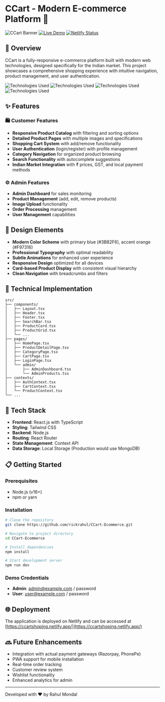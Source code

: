 # CCart - Modern E-commerce Platform 🛒

![CCart Banner](https://img.shields.io/badge/CCart-E--commerce-orange?style=for-the-badge)
[![Live Demo](https://img.shields.io/badge/Live-Demo-blue?style=for-the-badge)](https://ccartshoping.netlify.app/)
[![Netlify Status](https://img.shields.io/badge/Netlify-Deployed-success?style=for-the-badge&logo=netlify)](https://ccartshoping.netlify.app/)

## 📱 Overview

CCart is a fully-responsive e-commerce platform built with modern web technologies, designed specifically for the Indian market. This project showcases a comprehensive shopping experience with intuitive navigation, product management, and user authentication.

![Technologies Used](https://img.shields.io/badge/React-61DAFB?style=flat-square&logo=react&logoColor=black)
![Technologies Used](https://img.shields.io/badge/Node.js-339933?style=flat-square&logo=nodedotjs&logoColor=white)
![Technologies Used](https://img.shields.io/badge/TypeScript-3178C6?style=flat-square&logo=typescript&logoColor=white)
![Technologies Used](https://img.shields.io/badge/Tailwind_CSS-38B2AC?style=flat-square&logo=tailwind-css&logoColor=white)

## ✨ Features

### 🛍️ Customer Features
- **Responsive Product Catalog** with filtering and sorting options
- **Detailed Product Pages** with multiple images and specifications
- **Shopping Cart System** with add/remove functionality
- **User Authentication** (login/register) with profile management
- **Category Navigation** for organized product browsing
- **Search Functionality** with autocomplete suggestions
- **Indian Market Integration** with ₹ prices, GST, and local payment methods

### ⚙️ Admin Features
- **Admin Dashboard** for sales monitoring
- **Product Management** (add, edit, remove products)
- **Image Upload** functionality
- **Order Processing** management
- **User Management** capabilities

## 🎨 Design Elements

- **Modern Color Scheme** with primary blue (#3B82F6), accent orange (#F97316)
- **Professional Typography** with optimal readability
- **Subtle Animations** for enhanced user experience
- **Responsive Design** optimized for all devices
- **Card-based Product Display** with consistent visual hierarchy
- **Clean Navigation** with breadcrumbs and filters

## 🚀 Technical Implementation

```
src/
├── components/
│   ├── Layout.tsx
│   ├── Header.tsx
│   ├── Footer.tsx
│   ├── SearchBar.tsx
│   ├── ProductCard.tsx
│   ├── ProductGrid.tsx
│   └── ...
├── pages/
│   ├── HomePage.tsx
│   ├── ProductDetailPage.tsx
│   ├── CategoryPage.tsx
│   ├── CartPage.tsx
│   ├── LoginPage.tsx
│   └── admin/
│       ├── AdminDashboard.tsx
│       └── AdminProducts.tsx
├── contexts/
│   ├── AuthContext.tsx
│   ├── CartContext.tsx
│   └── ProductContext.tsx
└── ...
```

## 🔧 Tech Stack

- **Frontend**: React.js with TypeScript
- **Styling**: Tailwind CSS
- **Backend**: Node.js
- **Routing**: React Router
- **State Management**: Context API
- **Data Storage**: Local Storage (Production would use MongoDB)

## 📋 Getting Started

### Prerequisites
- Node.js (v16+)
- npm or yarn

### Installation

```bash
# Clone the repository
git clone https://github.com/rickrahul/CCart-Ecommerce.git

# Navigate to project directory
cd CCart-Ecommerce

# Install dependencies
npm install

# Start development server
npm run dev
```

### Demo Credentials

- **Admin**: admin@example.com / password
- **User**: user@example.com / password

## 🌐 Deployment

The application is deployed on Netlify and can be accessed at [https://ccartshoping.netlify.app/](https://ccartshoping.netlify.app/)

## 🔜 Future Enhancements

- Integration with actual payment gateways (Razorpay, PhonePe)
- PWA support for mobile installation
- Real-time order tracking
- Customer review system
- Wishlist functionality
- Enhanced analytics for admin
---

Developed with ❤️ by Rahul Mondal
